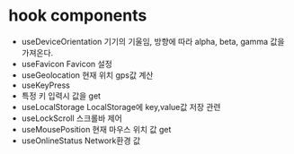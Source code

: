 # hook components 
  - useDeviceOrientation 
    기기의 기울임, 방향에 따라 alpha, beta, gamma 값을 가져온다.
  - useFavicon
    Favicon 설정
  - useGeolocation
   현재 위치 gps값 계산
  - useKeyPress
  - 특정 키 입력시 값을 get
  - useLocalStorage
    LocalStorage에 key,value값 저장 관련
  - useLockScroll
    스크롤바 제어 
  - useMousePosition
    현재 마우스 위치 값 get
  - useOnlineStatus
    Network환경 값
